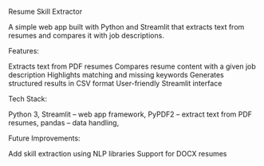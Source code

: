 Resume Skill Extractor

A simple web app built with Python and Streamlit that extracts text from resumes and compares it with job descriptions.

Features:

Extracts text from PDF resumes
Compares resume content with a given job description
Highlights matching and missing keywords
Generates structured results in CSV format
User-friendly Streamlit interface

Tech Stack:

Python 3,
Streamlit – web app framework,
PyPDF2 – extract text from PDF resumes,
pandas – data handling,


Future Improvements:

Add skill extraction using NLP libraries
Support for DOCX resumes



